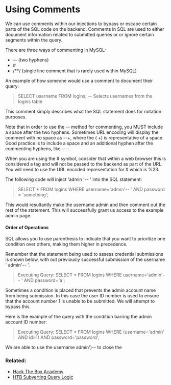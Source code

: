 # Using Comments

We can use comments within our injections to bypass or escape certain parts of the SQL code on the backend. Comments in SQL are used to either document information related to submitted queries or or ignore certain segments within the query.

There are three ways of commenting in MySQL:

-  \-- (two hyphens)
- \# 
- \/\*\*\/ (single line comment that is rarely used within MySQL)

An example of how someone would use a comment to document their query:

>SELECT username FROM logins; \-- Selects usernames from the logins table

This comment simply describes what the SQL statement does for notation purposes.

Note that in order to use the \-- method for commenting, you MUST include a space after the two hyphens. Sometimes URL encoding will display the comment with no space as \--+, where the ( +) is representative of a space. Good practice is to include a space and an additional hyphen after the commenting hyphens, like \-- -.

When you are using the \# symbol, consider that within a web browser this is considered a tag and will not be passed to the backend as part of the URL. You will need to use the URL encoded representation for \# which is %23.

The following code will inject 'admin '-- ' into the SQL statement:

>SELECT \* FROM logins WHERE username='admin'-- ' AND password = 'something';

This would resultantly make the username admin and then comment out the rest of the statement. This will successfully grant us access to the example admin page.

#### Order of Operations

SQL allows you to use parenthesis to indicate that you want to prioritize one condition over others, making them higher in precedence.

Remember that the statement being used to assess credential submissions is shown below, with out previously successful submission of the username ' admin'-- '.

>Executing Query: SELECT \* FROM logins WHERE username='admin'-- ' AND password='a';

Sometimes a condition is placed that prevents the admin account name from being submission. In this case the user ID number is used to ensure that the account number 1 is unable to be submitted. We will attempt to bypass this.

Here is the example of the query with the condition barring the admin account ID number:

>Executing Query: SELECT \* FROM logins WHERE (username='admin' AND id>1) AND password='password';

We are able to use the username admin')-- to close the 

### Related:
- [Hack The Box Academy](https://academy.hackthebox.com/ "Hack The Box Academy Home page")
- [HTB Subverting Query Logic](https://academy.hackthebox.com/module/33/section/799 "HTB Using Comments for Injection")